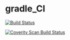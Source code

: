 # gradle_CI
[![Build Status](https://travis-ci.org/zyazxr/gradle_CI.svg?branch=master)](https://travis-ci.org/zyazxr/gradle_CI)

<a href="https://scan.coverity.com/projects/zyazxr-gradle_ci">
  <img alt="Coverity Scan Build Status"
       src="https://scan.coverity.com/projects/15913/badge.svg"/>
</a>
